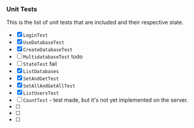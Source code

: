 

### Unit Tests

This is the list of unit tests that are included and their respective state.

- [x] `LoginTest`
- [x] `UseDatabaseTest`
- [x] `CreateDatabaseTest`
- [ ] `MultidatabaseTest` todo 
- [ ] `StateTest` fail
- [x] `ListDatabases`
- [x] `SetAndGetTest`
- [x] `SetAllAndGetAllTest` 
- [x] `ListUsersTest`
- [ ] `CountTest` - test made, but it's not yet implemented on the server.
- [ ] 
- [ ] 
- [ ] 

